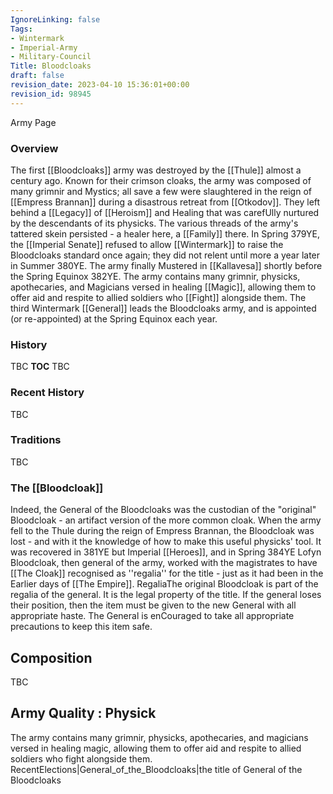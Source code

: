 ```yaml
---
IgnoreLinking: false
Tags:
- Wintermark
- Imperial-Army
- Military-Council
Title: Bloodcloaks
draft: false
revision_date: 2023-04-10 15:36:01+00:00
revision_id: 98945
---
```


Army Page
### Overview
The first [[Bloodcloaks]] army was destroyed by the [[Thule]] almost a century ago. Known for their crimson cloaks, the army was composed of many grimnir and Mystics; all save a few were slaughtered in the reign of [[Empress Brannan]] during a disastrous retreat from [[Otkodov]]. They left behind a [[Legacy]] of [[Heroism]] and Healing that was carefUlly nurtured by the descendants of its physicks. The various threads of the army's tattered skein persisted - a healer here, a [[Family]] there. In Spring 379YE, the [[Imperial Senate]] refused to allow [[Wintermark]] to raise the Bloodcloaks standard once again; they did not relent until more a year later in Summer 380YE. The army finally Mustered in [[Kallavesa]] shortly before the Spring Equinox 382YE. The army contains many grimnir, physicks, apothecaries, and Magicians versed in healing [[Magic]], allowing them to offer aid and respite to allied soldiers who [[Fight]] alongside them.
The third Wintermark [[General]] leads the Bloodcloaks army, and is appointed (or re-appointed) at the Spring Equinox each year.
### History
TBC
__TOC__
TBC
### Recent History
TBC
### Traditions
TBC
### The [[Bloodcloak]]
Indeed, the General of the Bloodcloaks was the custodian of the "original" Bloodcloak - an artifact version of the more common cloak. When the army fell to the Thule during the reign of Empress Brannan, the Bloodcloak was lost - and with it the knowledge of how to make this useful physicks' tool. It was recovered in 381YE but Imperial [[Heroes]], and in Spring 384YE Lofyn Bloodcloak, then general of the army, worked with the magistrates to have [[The Cloak]] recognised as ''regalia'' for the title - just as it had been in the Earlier days of [[The Empire]].
RegaliaThe original Bloodcloak is part of the regalia of the general. It is the legal property of the title. If the general loses their position, then the item must be given to the new General with all appropriate haste. The General is enCouraged to take all appropriate precautions to keep this item safe.
## Composition
TBC
## Army Quality : Physick
The army contains many grimnir, physicks, apothecaries, and magicians versed in healing magic, allowing them to offer aid and respite to allied soldiers who fight alongside them.
RecentElections|General_of_the_Bloodcloaks|the title of General of the Bloodcloaks
